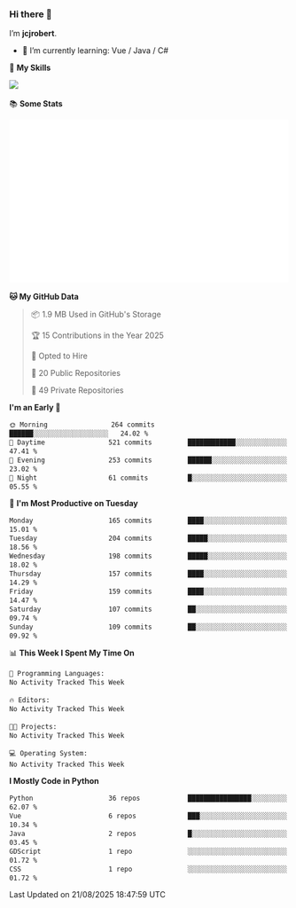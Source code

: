 ### Hi there 👋

I’m **jcjrobert**.

- 🌱 I’m currently learning: Vue / Java / C#

🌟 **My Skills**

![](https://img.shields.io/badge/-Python-3e74a2?style=flat-square&logo=Python&logoColor=fff)

📚 **Some Stats**

![](https://github.com/jcjrobert/github-stats/blob/master/generated/overview.svg)

<!--START_SECTION:waka-->
**🐱 My GitHub Data** 

> 📦 1.9 MB Used in GitHub's Storage 
 > 
> 🏆 15 Contributions in the Year 2025
 > 
> 💼 Opted to Hire
 > 
> 📜 20 Public Repositories 
 > 
> 🔑 49 Private Repositories 
 > 
**I'm an Early 🐤** 

```text
🌞 Morning                264 commits         ██████░░░░░░░░░░░░░░░░░░░   24.02 % 
🌆 Daytime                521 commits         ████████████░░░░░░░░░░░░░   47.41 % 
🌃 Evening                253 commits         ██████░░░░░░░░░░░░░░░░░░░   23.02 % 
🌙 Night                  61 commits          █░░░░░░░░░░░░░░░░░░░░░░░░   05.55 % 
```
📅 **I'm Most Productive on Tuesday** 

```text
Monday                   165 commits         ████░░░░░░░░░░░░░░░░░░░░░   15.01 % 
Tuesday                  204 commits         █████░░░░░░░░░░░░░░░░░░░░   18.56 % 
Wednesday                198 commits         █████░░░░░░░░░░░░░░░░░░░░   18.02 % 
Thursday                 157 commits         ████░░░░░░░░░░░░░░░░░░░░░   14.29 % 
Friday                   159 commits         ████░░░░░░░░░░░░░░░░░░░░░   14.47 % 
Saturday                 107 commits         ██░░░░░░░░░░░░░░░░░░░░░░░   09.74 % 
Sunday                   109 commits         ██░░░░░░░░░░░░░░░░░░░░░░░   09.92 % 
```


📊 **This Week I Spent My Time On** 

```text
💬 Programming Languages: 
No Activity Tracked This Week

🔥 Editors: 
No Activity Tracked This Week

🐱‍💻 Projects: 
No Activity Tracked This Week

💻 Operating System: 
No Activity Tracked This Week
```

**I Mostly Code in Python** 

```text
Python                   36 repos            ████████████████░░░░░░░░░   62.07 % 
Vue                      6 repos             ███░░░░░░░░░░░░░░░░░░░░░░   10.34 % 
Java                     2 repos             █░░░░░░░░░░░░░░░░░░░░░░░░   03.45 % 
GDScript                 1 repo              ░░░░░░░░░░░░░░░░░░░░░░░░░   01.72 % 
CSS                      1 repo              ░░░░░░░░░░░░░░░░░░░░░░░░░   01.72 % 
```




 Last Updated on 21/08/2025 18:47:59 UTC
<!--END_SECTION:waka-->
